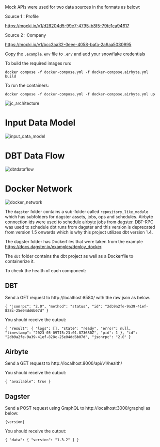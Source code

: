 Mock APIs were used for two data sources in the formats as below:

Source 1 : Profile

https://mocki.io/v1/d28204d5-99e7-4795-b8f5-79fc1ca94617

Source 2 : Company

https://mocki.io/v1/bcc2aa32-0eee-4058-bafa-2a9aa5030995

Copy the `.example.env` file to `.env` and add your snowflake credentials

To build the required images run:

`docker compose -f docker-compose.yml -f docker-compose.airbyte.yml build`

To run the containers:

`docker compose -f docker-compose.yml -f docker-compose.airbyte.yml up`

![jc_architecture](https://github.com/sharanair29/ELT_Project/assets/94154731/72b43cdf-c410-4abc-93a7-f5a77b38bbb3)

# Input Data Model 
![input_data_model](https://github.com/sharanair29/ELT_Project/assets/94154731/f09ee2d9-b2fe-4a3d-8775-249dd4f747e6)

# DBT Data Flow
![dbtdataflow](https://github.com/sharanair29/ELT_Project/assets/94154731/94c4f7fa-bd12-4f23-bfa1-13d04e5dd734)

# Docker Network
![docker_network](https://github.com/sharanair29/ELT_Project/assets/94154731/ac0c5107-40b1-4b8f-841d-3da5256f3957)


The `dagster` folder contains a sub-folder called `repository_like_module` which has subfolders for dagster assets, jobs, ops and schedules. Airbyte connection ids were used to schedule airbyte jobs from dagster. DBT-RPC was used to schedule dbt runs from dagster and this version is deprecated from version 1.5 onwards which is why this project utilizes dbt version 1.4.

The dagster folder has Dockerfiles that were taken from the example https://docs.dagster.io/examples/deploy_docker.

The `dbt` folder contains the dbt project as well as a Dockerfile to containerize it.

To check the health of each component:

## DBT

Send a GET request to http://localhost:8580/ with the raw json as below.


`
{
    "jsonrpc": "2.0",
    "method": "status",
    "id": "2db9a2fe-9a39-41ef-828c-25e04dd6b07d"
}
`

You should receive the output:

`
{
    "result": {
        "logs": [],
        "state": "ready",
        "error": null,
        "timestamp": "2023-05-09T15:23:01.873680Z",
        "pid": 1
    },
    "id": "2db9a2fe-9a39-41ef-828c-25e04dd6b07d",
    "jsonrpc": "2.0"
}
`

## Airbyte

Send a GET request to http://localhost:8000/api/v1/health/

You should receive the output:

`
{
    "available": true
}
`

## Dagster

Send a POST request using GraphQL to http://localhost:3000/graphql as below:

`{version}`

You should receive the output:

`
{
    "data": {
        "version": "1.3.2"
    }
}
`
